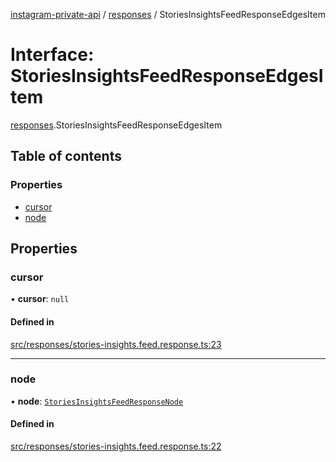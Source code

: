 [instagram-private-api](../../README.md) / [responses](../../modules/responses.md) / StoriesInsightsFeedResponseEdgesItem

# Interface: StoriesInsightsFeedResponseEdgesItem

[responses](../../modules/responses.md).StoriesInsightsFeedResponseEdgesItem

## Table of contents

### Properties

- [cursor](StoriesInsightsFeedResponseEdgesItem.md#cursor)
- [node](StoriesInsightsFeedResponseEdgesItem.md#node)

## Properties

### cursor

• **cursor**: ``null``

#### Defined in

[src/responses/stories-insights.feed.response.ts:23](https://github.com/Nerixyz/instagram-private-api/blob/4971f34/src/responses/stories-insights.feed.response.ts#L23)

___

### node

• **node**: [`StoriesInsightsFeedResponseNode`](StoriesInsightsFeedResponseNode.md)

#### Defined in

[src/responses/stories-insights.feed.response.ts:22](https://github.com/Nerixyz/instagram-private-api/blob/4971f34/src/responses/stories-insights.feed.response.ts#L22)
